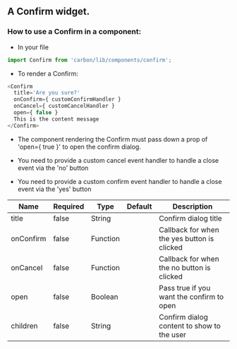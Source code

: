 ## A Confirm widget.

### How to use a Confirm in a component:

* In your file

```javascript
import Confirm from 'carbon/lib/components/confirm';
```

* To render a Confirm:

```javascript
<Confirm
  title='Are you sure?'
  onConfirm={ customConfirmHandler }
  onCancel={ customCancelHandler }
  open={ false }
  This is the content message
</Confirm>
```

* The component rendering the Confirm must pass down a prop of 'open={ true }' to open the confirm dialog.

* You need to provide a custom cancel event handler to handle a close event via the 'no' button

* You need to provide a custom confirm event handler to handle a close event via the 'yes' button

| Name          | Required       | Type           | Default       | Description   |
| ------------- |  ------------- |  ------------- | ------------- | ------------- |
| title         | false          | String         |               | Confirm dialog title  |
| onConfirm     | false          | Function       |               | Callback for when the yes button is clicked  |
| onCancel      | false          | Function       |               | Callback for when the no button is clicked |
| open          | false          | Boolean        |               | Pass true if you want the confirm to open |
| children      | false          | String         |               | Confirm dialog content to show to the user |
